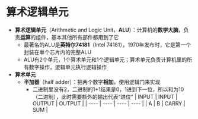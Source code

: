 # 算术逻辑单元
* **算术逻辑单元**（Arithmetic and Logic Unit，**ALU**）：计算机的**数学大脑**，负责**运算**的组件，基本其他所有部件都用到了它
  * 最著名的ALU是**英特尔74181**（Intel 74181），1970年发布时，它是第一个封装在单个芯片内的完整ALU
  * ALU有2个单元，1个算术单元和1个逻辑单元；算术单元负责计算机里的所有数字操作，逻辑单元执行逻辑操作
* **算术单元**
  * **半加器**（half adder）：把两个数字**相加**，使用逻辑门来实现
    * 二进制里没有2，二进制的1+1结果是0，1进到下一位，所以和为10（二进制），此时需要额外的输出代表“进位”
  | INPUT | INPUT | OUTPUT | OUTPUT |
  | ---- | ---- | ---- | ---- | 
  |   A   |   B   |  CARRY |   SUM   |
  